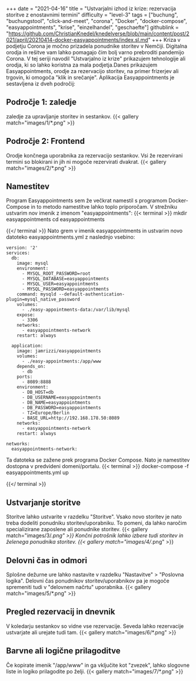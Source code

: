 +++
date = "2021-04-16"
title = "Ustvarjalni izhod iz krize: rezervacija storitve z enostavnimi termini"
difficulty = "level-3"
tags = ["buchung", "buchungstool", "click-and-meet", "corona", "Docker", "docker-compose", "easyappointments", "krise", "einzelhandel", "geschaefte"]
githublink = "https://github.com/ChristianKnedel/knedelverse/blob/main/content/post/2021/april/20210414-docker-easyappointments/index.sl.md"
+++
Kriza v podjetju Corona je močno prizadela ponudnike storitev v Nemčiji. Digitalna orodja in rešitve vam lahko pomagajo čim bolj varno prebroditi pandemijo Corona. V tej seriji navodil "Ustvarjalno iz krize" prikazujem tehnologije ali orodja, ki so lahko koristna za mala podjetja.Danes prikazujem Easyappointments, orodje za rezervacijo storitev, na primer frizerjev ali trgovin, ki omogoča "klik in srečanje". Aplikacija Easyappointments je sestavljena iz dveh področij:
## Področje 1: zaledje
zaledje za upravljanje storitev in sestankov.
{{< gallery match="images/1/*.png" >}}

## Področje 2: Frontend
Orodje končnega uporabnika za rezervacijo sestankov. Vsi že rezervirani termini so blokirani in jih ni mogoče rezervirati dvakrat.
{{< gallery match="images/2/*.png" >}}

## Namestitev
Program Easyappointments sem že večkrat namestil s programom Docker-Compose in to metodo namestitve lahko toplo priporočam. V strežniku ustvarim nov imenik z imenom "easyappointments":
{{< terminal >}}
mkdir easyappointments
cd easyappointments

{{</ terminal >}}
Nato grem v imenik easyappointments in ustvarim novo datoteko easyappointments.yml z naslednjo vsebino:
```
version: '2'
services:
  db:
    image: mysql
    environment:
      - MYSQL_ROOT_PASSWORD=root
      - MYSQL_DATABASE=easyappointments
      - MYSQL_USER=easyappointments
      - MYSQL_PASSWORD=easyappointments
    command: mysqld --default-authentication-plugin=mysql_native_password
    volumes:
      - ./easy-appointments-data:/var/lib/mysql
    expose:
      - 3306
    networks:
      - easyappointments-network
    restart: always

  application:
    image: jamrizzi/easyappointments
    volumes:
      - ./easy-appointments:/app/www
    depends_on:
      - db
    ports:
      - 8089:8888
    environment:
      - DB_HOST=db
      - DB_USERNAME=easyappointments
      - DB_NAME=easyappointments
      - DB_PASSWORD=easyappointments
      - TZ=Europe/Berlin
      - BASE_URL=http://192.168.178.50:8089 
    networks:
      - easyappointments-network
    restart: always

networks:
  easyappointments-network:

```
Ta datoteka se zažene prek programa Docker Compose. Nato je namestitev dostopna v predvideni domeni/portalu.
{{< terminal >}}
docker-compose -f easyappointments.yml up

{{</ terminal >}}

## Ustvarjanje storitve
Storitve lahko ustvarite v razdelku "Storitve". Vsako novo storitev je nato treba dodeliti ponudniku storitev/uporabniku. To pomeni, da lahko naročim specializirane zaposlene ali ponudnike storitev.
{{< gallery match="images/3/*.png" >}}
Končni potrošnik lahko izbere tudi storitev in želenega ponudnika storitev.
{{< gallery match="images/4/*.png" >}}

## Delovni čas in odmori
Splošne dežurne ure lahko nastavite v razdelku "Nastavitve" > "Poslovna logika". Delovni čas ponudnikov storitev/uporabnikov pa je mogoče spremeniti tudi v "delovnem načrtu" uporabnika.
{{< gallery match="images/5/*.png" >}}

## Pregled rezervacij in dnevnik
V koledarju sestankov so vidne vse rezervacije. Seveda lahko rezervacije ustvarjate ali urejate tudi tam.
{{< gallery match="images/6/*.png" >}}

## Barvne ali logične prilagoditve
Če kopirate imenik "/app/www" in ga vključite kot "zvezek", lahko slogovne liste in logiko prilagodite po želji.
{{< gallery match="images/7/*.png" >}}